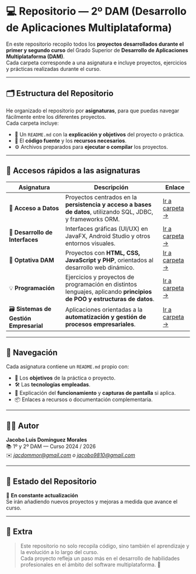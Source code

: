 # 💻 Repositorio — 2º DAM (Desarrollo de Aplicaciones Multiplataforma)

En este repositorio recopilo todos los **proyectos desarrollados durante el primer y segundo curso** del Grado Superior de **Desarrollo de Aplicaciones Multiplataforma (DAM)**.  
Cada carpeta corresponde a una asignatura e incluye proyectos, ejercicios y prácticas realizadas durante el curso.

---

## 🗂️ Estructura del Repositorio

He organizado el repositorio por **asignaturas**, para que puedas navegar fácilmente entre los diferentes proyectos.  
Cada carpeta incluye:
- 📘 Un `README.md` con la **explicación y objetivos** del proyecto o práctica.  
- 🧩 El **código fuente** y los **recursos necesarios**.  
- ⚙️ Archivos preparados para **ejecutar o compilar** los proyectos.  

---

## 🚀 Accesos rápidos a las asignaturas

| Asignatura | Descripción | Enlace |
|-------------|--------------|--------|
| 🔌 **Acceso a Datos** | Proyectos centrados en la **persistencia y acceso a bases de datos**, utilizando SQL, JDBC, y frameworks ORM. | [Ir a carpeta →](./Acceso%20a%20datos) |
| 🎨 **Desarrollo de Interfaces** | Interfaces gráficas (UI/UX) en JavaFX, Android Studio y otros entornos visuales. | [Ir a carpeta →](./Desarrollo%20de%20interfaces) |
| 🧠 **Optativa DAM** | Proyectos con **HTML, CSS, JavaScript y PHP**, orientados al desarrollo web dinámico. | [Ir a carpeta →](./Optativa) |
| 💡 **Programación** | Ejercicios y proyectos de programación en distintos lenguajes, aplicando **principios de POO y estructuras de datos**. | [Ir a carpeta →](./Programacion) |
| 🗃️ **Sistemas de Gestión Empresarial** | Aplicaciones orientadas a la **automatización y gestión de procesos empresariales**. | [Ir a carpeta →](./Sistemas%20de%20Gestion) |

---

## 📖 Navegación

Cada asignatura contiene un `README.md` propio con:
- 🎯 Los **objetivos** de la práctica o proyecto.  
- 🛠️ Las **tecnologías empleadas**.  
- 🧩 Explicación del **funcionamiento** y **capturas de pantalla** si aplica.  
- 📦 Enlaces a recursos o documentación complementaria.  

---

## 🧑‍💻 Autor

**Jacobo Luis Domínguez Morales**  
📚 1º y 2º DAM — Curso 2024 / 2026  
✉️ *jacdommor@gmail.com o jacobo9810@gmail.com*  

---

## 🏁 Estado del Repositorio

📅 **En constante actualización**  
Se irán añadiendo nuevos proyectos y mejoras a medida que avance el curso.  

---

## 🌟 Extra

> Este repositorio no solo recopila código, sino también el aprendizaje y la evolución a lo largo del curso.  
> Cada proyecto refleja un paso más en el desarrollo de habilidades profesionales en el ámbito del software multiplataforma. 🚀
